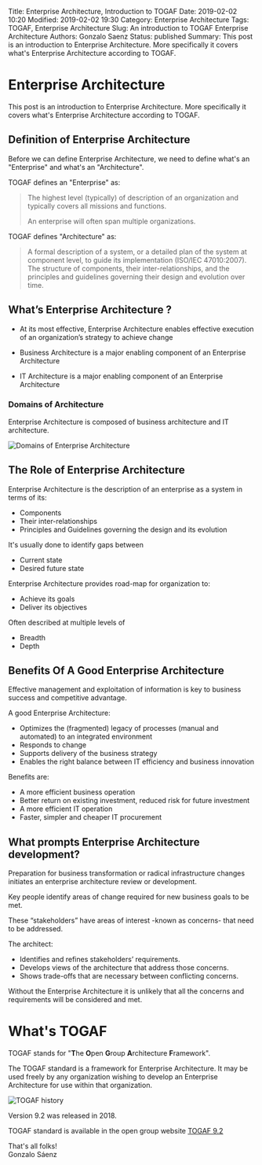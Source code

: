 Title: Enterprise Architecture, Introduction to TOGAF
Date: 2019-02-02 10:20
Modified: 2019-02-02 19:30
Category: Enterprise Architecture
Tags: TOGAF, Enterprise Architecture
Slug: An introduction to TOGAF Enterprise Architecture
Authors: Gonzalo Saenz
Status: published
Summary: This post is an introduction to Enterprise Architecture. More specifically it covers what's Enterprise Architecture according to TOGAF.

# Enterprise Architecture

This post is an introduction to Enterprise Architecture. More specifically it covers what's Enterprise Architecture according to TOGAF.

## Definition of Enterprise Architecture

Before we can define Enterprise Architecture, we need to define what's an "Enterprise" and what's an "Architecture".

TOGAF defines an "Enterprise" as:
> The highest level (typically) of description of an organization and typically
> covers all missions and functions.
>
> An enterprise will often span multiple organizations.

TOGAF defines "Architecture" as:

> A formal description of a system, or a detailed plan of the system at component
> level, to guide its implementation (ISO/IEC 47010:2007).
> The structure of components, their inter-relationships, and the principles and
> guidelines governing their design and evolution over time.

## What’s Enterprise Architecture ?

* At its most effective, Enterprise Architecture enables effective execution of an organization’s strategy to achieve change

* Business Architecture is a major enabling component of an Enterprise Architecture

* IT Architecture is a major enabling component of an Enterprise Architecture

### Domains of Architecture

Enterprise Architecture is composed of business architecture and IT architecture.

![Domains of Enterprise Architecture][enterprise_architecture]

## The Role of Enterprise Architecture

Enterprise Architecture is the description of an enterprise as a system in terms of its:

* Components
* Their inter-relationships
* Principles and Guidelines governing the design and its evolution

It's usually done to identify gaps between

* Current state
* Desired future state

Enterprise Architecture provides road-map for organization to:

* Achieve its goals
* Deliver its objectives

Often described at multiple levels of

* Breadth
* Depth

## Benefits Of A Good Enterprise Architecture

Effective management and exploitation of information is key to business success and competitive advantage.

A good Enterprise Architecture:

* Optimizes the (fragmented) legacy of processes (manual and automated) to an integrated environment
* Responds to change
* Supports delivery of the business strategy
* Enables the right balance between IT efficiency and business innovation

Benefits are:

* A more efficient business operation
* Better return on existing investment, reduced risk for future investment
* A more efficient IT operation
* Faster, simpler and cheaper IT procurement

## What prompts Enterprise Architecture development?

Preparation for business transformation or radical infrastructure changes initiates  an enterprise architecture review or development.

Key people identify areas of change required for new business goals to be met.

These  “stakeholders”  have areas of interest -known as concerns- that need to be addressed.

The architect:

* Identifies and refines stakeholders’ requirements.
* Develops views of the architecture that address those concerns.
* Shows trade-offs that are necessary between conflicting concerns.

Without the Enterprise Architecture  it is unlikely that all the concerns and requirements will be considered and met.

# What's TOGAF

TOGAF stands for "**T**he **O**pen **G**roup **A**rchitecture **F**ramework".

The TOGAF standard is a framework for Enterprise Architecture. It may be used freely by any organization wishing to develop an Enterprise Architecture for use within that organization.

![TOGAF history][togaf_history]

Version 9.2 was released in 2018.

TOGAF standard is available in the open group website [TOGAF 9.2][togaf_9.2]


That's all folks!</br>
Gonzalo Sáenz

<!-- Links -->
[enterprise_architecture]: /images/enterprise_architecture.png "Domains of Enterprise Architecture"

[togaf_history]: /images/togaf_history.png "TOGAF history"

[togaf_9.2]: http://pubs.opengroup.org/architecture/togaf92-doc/arch/index.html "TOGAF 9.2"
